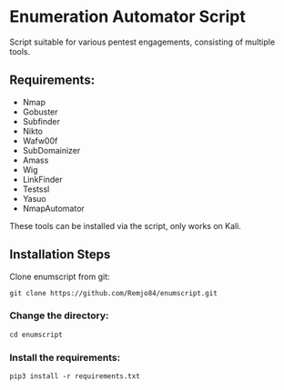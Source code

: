 # Enumeration Automator Script
Script suitable for various pentest engagements, consisting of multiple tools.

## Requirements:
- Nmap
- Gobuster
- Subfinder
- Nikto
- Wafw00f
- SubDomainizer
- Amass
- Wig
- LinkFinder
- Testssl
- Yasuo
- NmapAutomator

These tools can be installed via the script, only works on Kali.

## Installation Steps

Clone enumscript from git:

`git clone https://github.com/Remjo84/enumscript.git`

### Change the directory:

`cd enumscript`

### Install the requirements:

`pip3 install -r requirements.txt`
